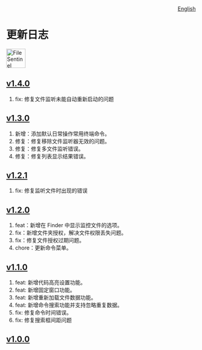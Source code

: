 <p align="right">
  <a href="./CHANGELOG.md">English</a>
</p>
<!--rehype:style=float: right; bottom: -36px; position: relative;-->

更新日志
===

<a target="_blank" href="https://apps.apple.com/app/file-sentinel/6744690194" title="FileSentinel for macOS">
<img alt="FileSentinel AppStore" src="https://jaywcjlove.github.io/sb/download/macos.svg" height="51">
</a>

## [v1.4.0](https://github.com/jaywcjlove/file-sentinel/releases/tag/v1.4.0)

1. fix: 修复文件监听未能自动重新启动的问题

## [v1.3.0](https://github.com/jaywcjlove/file-sentinel/releases/tag/v1.3.0)

1. 新增：添加默认日常操作常用终端命令。
2. 修复：修复移除文件监听器无效的问题。
3. 修复：修复多文件监听错误。
4. 修复：修复列表显示结果错误。

## [v1.2.1](https://github.com/jaywcjlove/file-sentinel/releases/tag/v1.2.1)

1. fix: 修复监听文件时出现的错误

## [v1.2.0](https://github.com/jaywcjlove/file-sentinel/releases/tag/v1.2.0)

1. feat：新增在 Finder 中显示监控文件的选项。
2. fix：新增文件夹授权，解决文件权限丢失问题。
3. fix：修复文件授权过期问题。
4. chore：更新命令菜单。

## [v1.1.0](https://github.com/jaywcjlove/file-sentinel/releases/tag/v1.1.0)

1. feat: 新增代码高亮设置功能。
2. feat: 新增固定窗口功能。
3. feat: 新增重新加载文件数据功能。
4. feat: 新增命令搜索功能并支持忽略重复数据。
5. fix: 修复命令时间错误。
6. fix: 修复搜索框间距问题 

## [v1.0.0](https://github.com/jaywcjlove/file-sentinel/releases/tag/v1.0.0)